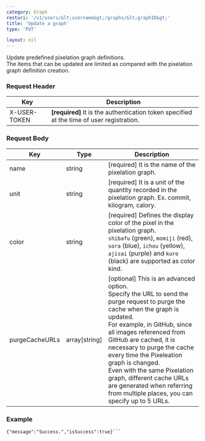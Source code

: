 ```yaml
---
category: Graph
resturi: '/v1/users/&lt;username&gt;/graphs/&lt;graphID&gt;'
title: 'Update a graph'
type: 'PUT'

layout: nil
---
```


Update predefined pixelation graph definitions.<br>The items that can be updated are limited as compared with the pixelation graph definition creation.

### Request Header

|Key|Description|
|---|---|
|X-USER-TOKEN|**[required]** It is the authentication token specified at the time of user registration.|


### Request Body

|Key|Type|Description|
|---|---|---|
|name|string|[required] It is the name of the pixelation graph.|
|unit|string|[required] It is a unit of the quantity recorded in the pixelation graph. Ex. commit, kilogram, calory.|
|color|string|[required] Defines the display color of the pixel in the pixelation graph.<br>`shibafu` (green), `momiji` (red), `sora` (blue), `ichou` (yellow), `ajisai` (purple) and `kuro` (black) are supported as color kind.|
|purgeCacheURLs|array[string]|[optional] This is an advanced option.<br>Specify the URL to send the purge request to purge the cache when the graph is updated.<br>For example, in GitHub, since all images referenced from GitHub are cached, it is necessary to purge the cache every time the Pixeleation graph is changed.<br>Even with the same Pixelation graph, different cache URLs are generated when referring from multiple places, you can specify up to 5 URLs.|

### Example

```$ curl -X PUT https://pixe.la/v1/users/a-know/graphs/test-graph -H 'X-USER-TOKEN:thisissecret' -d '{"name":"graph-name","unit":"commit","color":"shibafu","purgeCacheURLs":["https://camo.githubusercontent.com/xxx/xxxx"]}'
{"message":"Success.","isSuccess":true}```
